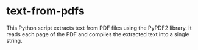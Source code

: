 # text-from-pdfs

This Python script extracts text from PDF files using the PyPDF2 library. It reads each page of the PDF and compiles the extracted text into a single string.

